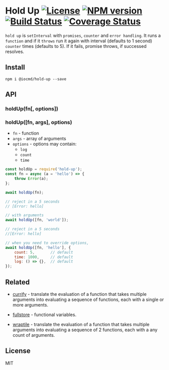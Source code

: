# Hold Up [![License][LicenseIMGURL]][LicenseURL] [![NPM version][NPMIMGURL]][NPMURL] [![Build Status][BuildStatusIMGURL]][BuildStatusURL] [![Coverage Status][CoverageIMGURL]][CoverageURL]

`hold up` is `setInterval` with `promises`, `counter` and `error handling`.
It runs a `function` and if it `throws` run it again with interval (defaults to 1 second) `counter` times (defaults to 5). If it fails, promise throws, if successed resolves.

## Install

`npm i @iocmd/hold-up --save`

## API

### holdUp(fn[, options])

### holdUp([fn, args], options)

- `fn` - function
- `args` - array of arguments
- `options` - options may contain:
  - `log`
  - `count`
  - `time`

```js
const holdUp = require('hold-up');
const fn = async (a = 'hello') => {
    throw Error(a);
};

await holdUp(fn);

// reject in a 5 seconds
// [Error: hello]

// with arguments
await holdUp([fn, 'world']);

// reject in a 5 seconds
//[Error: hello]

// when you need to override options,
await holdUp([fn, 'hello'], {
    count: 5,       // default
    time: 1000,     // default
    log: () => {},  // default
});
```

## Related

- [currify](https://github.com/coderaiser/currify "currify") - translate the evaluation of a function that takes multiple arguments into evaluating a sequence of functions, each with a single or more arguments.

- [fullstore](https://github.com/coderaiser/fullstore "fullstore") - functional variables.

- [wraptile](https://github.com/coderaiser/wraptile "wraptile") - translate the evaluation of a function that takes multiple arguments into evaluating a sequence of 2 functions, each with a any count of arguments.

## License

MIT

[NPMIMGURL]: https://img.shields.io/npm/v/@iocmd/hold-up.svg?style=flat
[BuildStatusIMGURL]: https://travis-ci.com/iocmd/hold-up.svg?branch=master
[LicenseIMGURL]: https://img.shields.io/badge/license-MIT-317BF9.svg?style=flat
[NPMURL]: https://npmjs.org/package/@iocmd/hold-up "npm"
[BuildStatusURL]: https://travis-ci.com/iocmd/hold-up "Build Status"
[LicenseURL]: https://tldrlegal.com/license/mit-license "MIT License"
[CoverageURL]: https://coveralls.io/github/iocmd/hold-up?branch=master
[CoverageIMGURL]: https://coveralls.io/repos/iocmd/hold-up/badge.svg?branch=master&service=github
